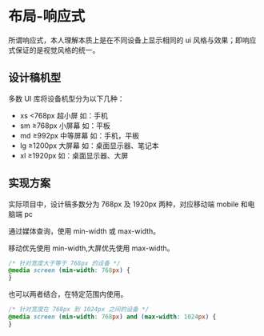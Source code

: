 # 布局-响应式

所谓响应式，本人理解本质上是在不同设备上显示相同的 ui 风格与效果；即响应式保证的是视觉风格的统一。

## 设计稿机型

多数 UI 库将设备机型分为以下几种：

- xs <768px 超小屏 如：手机
- sm ≥768px 小屏幕 如：平板
- md ≥992px 中等屏幕 如：手机，平板
- lg ≥1200px 大屏幕 如：桌面显示器、笔记本
- xl ≥1920px 如：桌面显示器、大屏

## 实现方案

实际项目中，设计稿多数分为 768px 及 1920px 两种，对应移动端 mobile 和电脑端 pc

通过媒体查询，使用 min-width 或 max-width。

移动优先使用 min-width,大屏优先使用 max-width。

```css
/* 针对宽度大于等于 768px 的设备 */
@media screen (min-width: 768px) {
}
```

也可以两者结合，在特定范围内使用。

```css
/* 针对宽度在 768px 到 1024px 之间的设备 */
@media screen (min-width: 768px) and (max-width: 1024px) {
}
```
